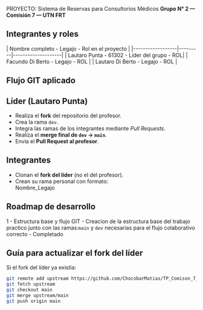 PROYECTO: Sistema de Reservas para Consultorios Médicos
**Grupo N° 2 — Comisión 7 — UTN FRT**

## Integrantes y roles

| Nombre completo - Legajo - Rol en el proyecto |
|------------------|---------|--------------------|
| Lautaro Punta - 61302 - Líder del grupo - ROL|
| Facundo Di Berto - Legajo - ROL |
| Lautaro Di Berto - Legajo - ROL |

## Flujo GIT aplicado

## Líder (Lautaro Punta)
- Realiza el **fork** del repositorio del profesor.  
- Crea la rama `dev`.  
- Integra las ramas de los integrantes mediante *Pull Requests*.  
- Realiza el **merge final de `dev` → `main`**.  
- Envía el **Pull Request al profesor**.

## Integrantes
- Clonan el **fork del líder** (no el del profesor).  
- Crean su rama personal con formato:  
Nombre_Legajo

##  Roadmap de desarrollo
1 - Estructura base y flujo GIT - Creacion de la estructura base del trabajo practico junto con las ramas:`main` y `dev` necesarias para el flujo colaborativo correcto - Completado

## Guía para actualizar el fork del líder

Si el fork del líder ya existía:

```bash
git remote add upstream https://github.com/ChocobarMatias/TP_Comison_7_TUP.git
git fetch upstream
git checkout main
git merge upstream/main
git push origin main